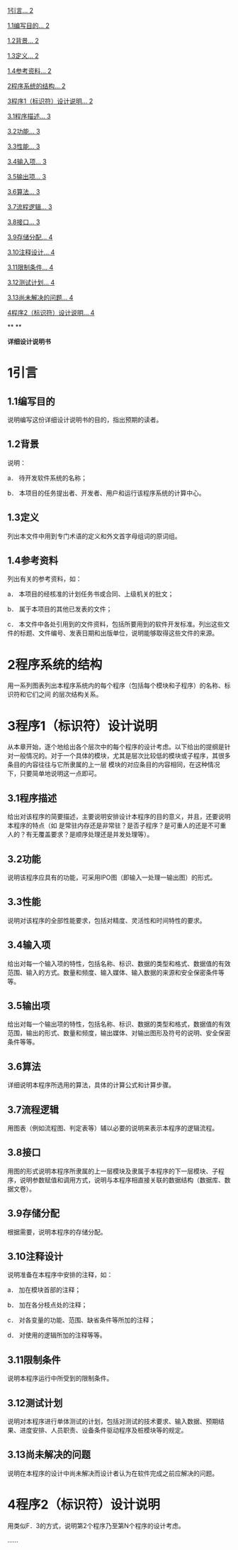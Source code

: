 [1引言... 2](#_Toc521465556)

[1.1编写目的... 2](#_Toc521465557)

[1.2背景... 2](#_Toc521465558)

[1.3定义... 2](#_Toc521465559)

[1.4参考资料... 2](#_Toc521465560)

[2程序系统的结构... 2](#_Toc521465561)

[3程序1（标识符）设计说明... 2](#_Toc521465562)

[3.1程序描述... 3](#_Toc521465563)

[3.2功能... 3](#_Toc521465564)

[3.3性能... 3](#_Toc521465565)

[3.4输入项... 3](#_Toc521465566)

[3.5输出项... 3](#_Toc521465567)

[3.6算法... 3](#_Toc521465568)

[3.7流程逻辑... 3](#_Toc521465569)

[3.8接口... 3](#_Toc521465570)

[3.9存储分配... 4](#_Toc521465571)

[3.10注释设计... 4](#_Toc521465572)

[3.11限制条件... 4](#_Toc521465573)

[3.12测试计划... 4](#_Toc521465574)

[3.13尚未解决的问题... 4](#_Toc521465575)

[4程序2（标识符）设计说明... 4](#_Toc521465576)



**
**

**详细设计说明书**

# 1引言

## 1.1编写目的

说明编写这份详细设计说明书的目的，指出预期的读者。

## 1.2背景

说明：

a． 待开发软件系统的名称；

b． 本项目的任务提出者、开发者、用户和运行该程序系统的计算中心。

## 1.3定义

列出本文件中用到专门术语的定义和外文首字母组词的原词组。

## 1.4参考资料

列出有关的参考资料，如：

a． 本项目的经核准的计划任务书或合同、上级机关的批文；

b． 属于本项目的其他已发表的文件；

c． 本文件中各处引用到的文件资料，包括所要用到的软件开发标准。列出这些文件的标题、文件编号、发表日期和出版单位，说明能够取得这些文件的来源。

# 2程序系统的结构

用一系列图表列出本程序系统内的每个程序（包括每个模块和子程序）的名称、标识符和它们之间 的层次结构关系。

# 3程序1（标识符）设计说明

从本章开始，逐个地给出各个层次中的每个程序的设计考虑。以下给出的提纲是针对一般情况的。对于一个具体的模块，尤其是层次比较低的模块或子程序，其很多条目的内容往往与它所隶属的上一层 模块的对应条目的内容相同，在这种情况下，只要简单地说明这一点即可。

## 3.1程序描述

给出对该程序的简要描述，主要说明安排设计本程序的目的意义，并且，还要说明本程序的特点（如 是常驻内存还是非常驻？是否子程序？是可重人的还是不可重人的？有无覆盖要求？是顺序处理还是并发处理等）。

## 3.2功能

说明该程序应具有的功能，可采用IPO图（即输入一处理一输出图）的形式。

## 3.3性能

说明对该程序的全部性能要求，包括对精度、灵活性和时间特性的要求。

## 3.4输入项

给出对每一个输入项的特性，包括名称、标识、数据的类型和格式、数据值的有效范围、输入的方式。数量和频度、输入媒体、输入数据的来源和安全保密条件等等。

## 3.5输出项

给出对每一个输出项的特性，包括名称、标识、数据的类型和格式，数据值的有效范围，输出的形式、数量和频度，输出媒体、对输出图形及符号的说明、安全保密条件等等。

## 3.6算法

详细说明本程序所选用的算法，具体的计算公式和计算步骤。

## 3.7流程逻辑

用图表（例如流程图、判定表等）辅以必要的说明来表示本程序的逻辑流程。

## 3.8接口

用图的形式说明本程序所隶属的上一层模块及隶属于本程序的下一层模块、子程序，说明参数赋值和调用方式，说明与本程序相直接关联的数据结构（数据库、数据文卷）。

## 3.9存储分配

根据需要，说明本程序的存储分配。

## 3.10注释设计

说明准备在本程序中安排的注释，如：

a． 加在模块首部的注释；

b． 加在各分枝点处的注释；

c． 对各变量的功能、范围、缺省条件等所加的注释；

d． 对使用的逻辑所加的注释等等。

## 3.11限制条件

说明本程序运行中所受到的限制条件。

## 3.12测试计划

说明对本程序进行单体测试的计划，包括对测试的技术要求、输入数据、预期结果、进度安排、人员职责、设备条件驱动程序及桩模块等的规定。

## 3.13尚未解决的问题

说明在本程序的设计中尚未解决而设计者认为在软件完成之前应解决的问题。

# 4程序2（标识符）设计说明

用类似F．3的方式，说明第2个程序乃至第N个程序的设计考虑。

......